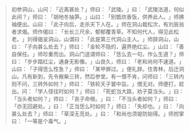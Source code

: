 
> 初参洞山，山问：​「近离甚处？​」师曰：​「武陵。​」曰：​「武陵法道，何似此间？​」师曰：​「胡地冬抽笋。​」山曰：​「别甑炊香饭，供养此人。​」师拂袖便出。山曰：​「此子向后，走杀天下人在。​」师在洞山栽松次，有刘辰翁者求偈。师作偈曰：​「长长三尺余，郁郁覆青草。不知何代人，得见此松老。​」刘得偈呈洞山，山谓曰：​「此是第三代洞山主人。​」师辞洞山，山曰：​「子向甚么处去？​」师曰：​「金轮不隐的，遍界绝红尘。​」山曰：​「善自保任。​」师珍重而出。洞山门送谓师曰：​「恁么去一句，作么生道？​」师曰：​「步步踏红尘，通身无影像。​」山良久，师曰：​「老和尚何不速道。​」山曰：​「子得恁么性急？​」师曰：​「某甲罪过。​」便礼辞。住青林，后迁洞山。凡有新到，先令搬柴三转，然后参堂。有一僧不肯，问师曰：​「三转内则不问，三转外如何？​」师曰：​「铁轮天子寰中旨。​」僧无对。师便打，趁出。问：​「学人径往时如何？​」师曰：​「死蛇当大路，劝子莫当头。​」曰：​「当头者如何？​」师曰：​「丧子命根。​」曰：​「不当头者如何？​」师曰：​「亦无回避处。​」曰：​「正当恁么时如何？​」师曰：​「失却也。​」曰：​「向甚么处去？​」师曰：​「草深无觅处。​」曰：​「和尚也须堤防始得。​」师拊掌曰：​「一等是个毒气。​」
